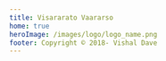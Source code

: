 ```yaml
---
title: Visararato Vaararso
home: true
heroImage: /images/logo/logo_name.png
footer: Copyright © 2018- Vishal Dave
---
```


<!-- <div style="text-align: center; padding-bottom: 5px"></div> -->

<div class="features" style="text-align: center">
  <div class="feature">
    <!-- <img :src="$withBase('/images/icon/chef.png')"  width="50px" alt="chef"> -->
    <Summary path="/recipes" title="Recipe" icon="recipe.png"/>
  </div>
  <div class="feature">
    <Summary path="/medicines" title="Medicines" icon="medicine.png"/>
  </div>
  <div class="feature">
    <Summary path="/poems" title="Poems" icon="poem.png"/>
  </div>
</div>
